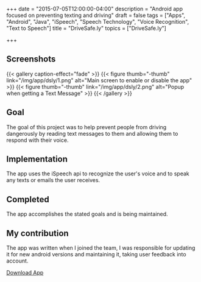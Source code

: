 +++
date = "2015-07-05T12:00:00-04:00"
description = "Android app focused on preventing texting and driving"
draft = false
tags = ["Apps", "Android", "Java", "iSpeech", "Speech Technology", "Voice Recognition", "Text to Speech"]
title = "DriveSafe.ly"
topics = ["DriveSafe.ly"]

+++

## Screenshots

{{< gallery caption-effect="fade" >}}
  {{< figure thumb="-thumb" link="/img/app/dsly/1.png" alt="Main screen to enable or disable the app" >}}
  {{< figure thumb="-thumb" link="/img/app/dsly/2.png" alt="Popup when getting a Text Message" >}}
{{< /gallery >}}

## Goal
The goal of this project was to help prevent people from driving dangerously by reading text messages to them and allowing them to respond with their voice.

## Implementation
The app uses the iSpeech api to recognize the user's voice and to speak any texts or emails the user receives.

## Completed
The app accomplishes the stated goals and is being maintained.

## My contribution
The app was written when I joined the team, I was responsible for updating it for new android versions and maintaining it, taking user feedback into account.

[Download App](https://play.google.com/store/apps/details?id=com.drivesafe.ly&hl=en)